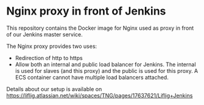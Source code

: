 # Nginx proxy in front of Jenkins

This repository contains the Docker image for Nginx used as proxy
in front of our Jenkins master service.

The Nginx proxy provides two uses:

- Redirection of http to https
- Allow both an internal and public load balancer for Jenkins.
  The internal is used for slaves (and this proxy) and the public
  is used for this proxy. A ECS container cannot have multiple
  load balancers attached.

Details about our setup is available on https://liflig.atlassian.net/wiki/spaces/TNG/pages/17637621/Liflig+Jenkins
